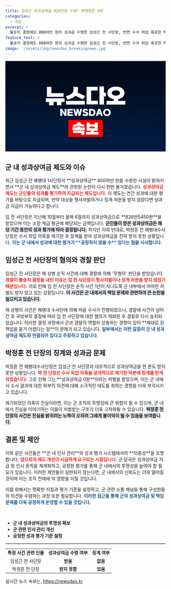```yaml
---
title: 임성근 성과상여금 826만원 수령! 박정훈은 0원
categories:
  - 국방
excerpt: >
  불송치 결정에도 800여만 원의 성과금 수령한 임성근 전 사단장, 반면 수사 외압 폭로한 박정훈은 징계로 성과금 0원. 군내 정치의 어두운 이면을 드러내는 이 사건의 전말을 확인하세요!
feature_text: >
  불송치 결정에도 800여만 원의 성과금 수령한 임성근 전 사단장, 반면 수사 외압 폭로한 박정훈은 징계로 성과금 0원. 군내 정치의 어두운 이면을 드러내는 이 사건의 전말을 확인하세요!
image: '/assets/img/newsdao_breakingnews.jpg'
---
```


<p><img src="/assets/img/newsdao_breakingnews.jpg" alt="koreaapp 속보" /></p>

<h2 data-ke-size="size26">군 내 성과상여금 제도와 이슈</h2>

<p data-ke-size="size16">최근 임성근 전 해병대 1사단장이 **성과상여금** 800여만 원을 수령한 사실이 밝혀지면서 **군 내 성과상여금 제도**와 관련된 논란이 다시 한번 불거졌습니다. <b><span style="color: #ee2323;">성과상여금 제도는 군인들의 성과를 평가하여 지급되는 제도입니다.</span></b> 이 제도는 연간 성과에 대한 평가를 바탕으로 지급되며, 만약 대상을 형사처벌하거나 징계 처분을 받지 않았다면 성과금 지급이 가능하다고 합니다.</p> 

<p data-ke-size="size16">임 전 사단장은 지난해 10월부터 올해 6월까지 성과상여금으로 **826만5450원**을 받았으며 이는 소장 계급 평균에 해당되는 금액입니다. <b><span style="background-color: #21538527;">군인들이 받은 성과상여금은 해당 기간 동안의 성과 평가에 따라 결정됩니다.</span></b> 하지만 이와 반대로, 박정훈 전 해병대수사단장은 수사 외압 의혹을 제기한 후 징계를 받아 성과상여금을 전혀 받지 못한 상황입니다. <b><span style="color: #1a5490;">이는 군 내에서 성과에 대한 평가가 **공정하지 않을 수** 있다는 점을 시사합니다.</span></b></p>

<h2 data-ke-size="size26">임성근 전 사단장의 혐의와 경찰 판단</h2>

<p data-ke-size="size16">임성근 전 사단장은 채 상병 순직 사건에 대해 경찰에 의해 '무혐의' 판단을 받았습니다. <b><span style="color: #ee2323;">경찰이 불송치 결정을 내린 이유는 임 전 사단장이 형사처벌이나 징계 처분을 받지 않았기 때문입니다.</span></b> 이로 인해 임 전 사단장은 순직 사건 1년이 지나도록 군 내부에서 어떠한 처벌도 받지 않고 있는 상황입니다. <b><span style="background-color: #21538527;">이 사건은 군 내에서의 책임 문제와 관련하여 큰 논란을 일으키고 있습니다.</span></b></p>

<p data-ke-size="size16">채 상병의 사건은 해병대 수사단에 의해 처음 수사가 진행되었으나, 경찰에 사건이 넘어간 후 국방부의 결정에 따라 임 전 사단장에 대한 혐의가 제외된 후 경찰로 다시 송치되었습니다. 이러한 결정 과정에서 군과 경찰의 역할이 상충하는 경향이 있어 **제대로 된 책임을 묻기 어렵다는 점**이 문제가 되고 있습니다. <b><span style="color: #1a5490;">일부에서는 이런 갈등이 군 내 성과상여금 제도와 연결되어 있다고 주장하고 있습니다.</span></b></p>

<h2 data-ke-size="size26">박정훈 전 단장의 징계와 성과금 문제</h2>

<p data-ke-size="size16">박정훈 전 해병대수사단장은 임성근 전 사단장과 대조적으로 성과상여금을 한 푼도 받지 못한 상황입니다. <b><span style="color: #ee2323;">박 전 단장은 수사 외압 의혹을 공개적으로 제기한 덕분에 징계를 받게 되었습니다.</span></b> 그로 인해 그는 **성과상여금 0원**이라는 처벌을 받았으며, 이는 군 내에서 수사 결과에 대한 외부의 의견에 대해 소극적인 태도를 취하는 경향을 더욱 부각시키고 있습니다.</p>

<p data-ke-size="size16">제기되었던 의혹이 진실이라면, 이는 군 조직의 투명성에 큰 위협이 될 수 있으며, 군 내에서 진실을 이야기하는 이들이 처벌받는 구조가 더욱 고착화될 수 있습니다. <b><span style="background-color: #21538527;">박정훈 전 단장의 사건은 진실을 밝히려는 노력이 오히려 그에게 불이익이 될 수 있음을 보여줍니다.</span></b></p>

<h2 data-ke-size="size26">결론 및 제안</h2>

<p data-ke-size="size16">이와 같은 사건들은 **군 내 인사 관리**와 성과 평가 시스템에서의 **이중성**을 조명합니다. <b><span style="color: #ee2323;">앞으로의 제도 개선이 시급하게 요구되는 시점입니다.</span></b> 군 당국은 성과상여금 지급 및 인사 원칙을 체계화하고, 공정한 평가를 통해 군 내에서의 투명성을 높여야 할 필요가 있습니다. 이러한 제안들이 실현되지 않는다면, 군 내에서의 신뢰도는 더욱 떨어질 것이며 이는 조직 전체에 악 영향을 미칠 것입니다.</p>

<p data-ke-size="size16">이를 위해서는 명확한 지침과 평가 기준을 설정하고, 군 관련 소통 채널을 통해 구성원들의 의견을 수렴하는 과정 또한 필요합니다. <b><span style="color: #1a5490;">이러한 접근을 통해 군의 성과상여금 및 책임 문제를 더욱 공정하게 운영할 수 있을 것입니다.</span></b></p>

<p data-ke-size="size16">&nbsp;</p>

<ul>
<li><b>군 내 성과상여금의 투명성 확보</b></li>
<li><b>군 관련 인사 관리 개선</b></li>
<li><b>공정한 성과 평가 기준 설정</b></li>
</ul>

<hr style="border: 1px solid #cccccc;"/>

<table style="width: 100%; border-collapse: collapse;">
<tr>
<td style="text-align: center; height: 17px;"><b>특정 사건 관련 인물</b></td>
<td style="text-align: center; height: 17px;"><b>성과상여금 수령 여부</b></td>
<td style="text-align: center; height: 17px;"><b>징계 여부</b></td>
</tr>
<tr>
<td style="text-align: center; height: 17px;">임성근 전 사단장</td>
<td style="text-align: center; height: 17px;"><b>받음</b></td>
<td style="text-align: center; height: 17px;"><b>없음</b></td>
</tr>
<tr>
<td style="text-align: center; height: 17px;">박정훈 전 단장</td>
<td style="text-align: center; height: 17px;"><b>받지 못함</b></td>
<td style="text-align: center; height: 17px;"><b>있음</b></td>
</tr>
</table>
실시간 뉴스 속보는, <a href="https://newsdao.kr" rel="dofollow">https://newsdao.kr</a>


